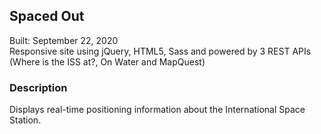 ## Spaced Out

Built: September 22, 2020\
Responsive site using jQuery, HTML5, Sass and powered by 3 REST APIs (Where is the ISS at?, On Water and MapQuest)

### Description
Displays real-time positioning information about the International Space Station.

<a href="https://kdlry.github.io/spacedOut/"></a>
